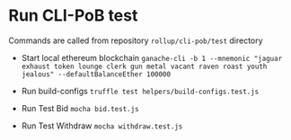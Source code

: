 # Run CLI-PoB test
Commands are called from repository `rollup/cli-pob/test` directory

- Start local ethereum blockchain
`ganache-cli -b 1 --mnemonic "jaguar exhaust token lounge clerk gun metal vacant raven roast youth jealous" --defaultBalanceEther 100000`

- Run build-configs
`truffle test helpers/build-configs.test.js`

- Run Test Bid
`mocha bid.test.js`

- Run Test Withdraw
`mocha withdraw.test.js`